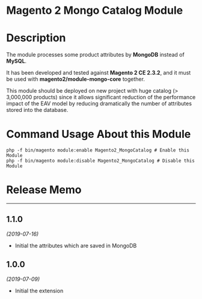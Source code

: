 # Magento 2 Mongo Catalog Module #


# Description

The module processes some product attributes by **MongoDB** instead of **MySQL**.

It has been developed and tested against **Magento 2 CE 2.3.2**, and it must be used with **magento2/module-mongo-core** together.

This module should be deployed on new project with huge catalog (> 3,000,000 products) since it allows significant reduction of the performance impact of the EAV model by reducing dramatically the number of attributes stored into the database.


# Command Usage About this Module

```
php -f bin/magento module:enable Magento2_MongoCatalog # Enable this Module
php -f bin/magento module:disable Magento2_MongoCatalog # Disable this Module
```


# Release Memo

---

## 1.1.0
*(2019-07-16)* 

* Initial the attributes which are saved in MongoDB

## 1.0.0
*(2019-07-09)* 

* Initial the extension
